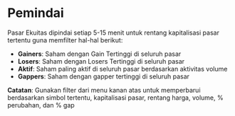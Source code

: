 # **Pemindai**

Pasar Ekuitas dipindai setiap 5-15 menit untuk rentang kapitalisasi pasar tertentu guna memfilter hal-hal berikut:

- **Gainers**: Saham dengan Gain Tertinggi di seluruh pasar
- **Losers**: Saham dengan Losers Tertinggi di seluruh pasar
- **Aktif**: Saham paling aktif di seluruh pasar berdasarkan aktivitas volume
- **Gappers**: Saham dengan gapper tertinggi di seluruh pasar

**Catatan**: Gunakan filter dari menu kanan atas untuk memperbarui berdasarkan simbol tertentu, kapitalisasi pasar, rentang harga, volume, % perubahan, dan % gap
